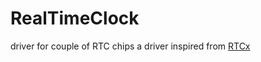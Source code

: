 # RealTimeClock
driver for couple of RTC chips
a driver inspired from [RTCx](https://github.com/stevemarple/RTCx)
